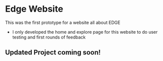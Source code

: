 # Edge Website
This was the first prototype for a website all about EDGE

- I only developed the home and explore page for this website to do user testing and first rounds of feedback

## Updated Project coming soon!
